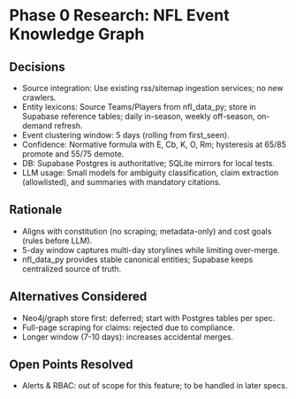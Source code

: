 # Phase 0 Research: NFL Event Knowledge Graph

## Decisions
- Source integration: Use existing rss/sitemap ingestion services; no new crawlers.
- Entity lexicons: Source Teams/Players from nfl_data_py; store in Supabase reference tables; daily in-season, weekly off-season, on-demand refresh.
- Event clustering window: 5 days (rolling from first_seen).
- Confidence: Normative formula with E, Cb, K, O, Rm; hysteresis at 65/85 promote and 55/75 demote.
- DB: Supabase Postgres is authoritative; SQLite mirrors for local tests.
- LLM usage: Small models for ambiguity classification, claim extraction (allowlisted), and summaries with mandatory citations.

## Rationale
- Aligns with constitution (no scraping; metadata-only) and cost goals (rules before LLM).
- 5-day window captures multi-day storylines while limiting over-merge.
- nfl_data_py provides stable canonical entities; Supabase keeps centralized source of truth.

## Alternatives Considered
- Neo4j/graph store first: deferred; start with Postgres tables per spec.
- Full-page scraping for claims: rejected due to compliance.
- Longer window (7-10 days): increases accidental merges.

## Open Points Resolved
- Alerts & RBAC: out of scope for this feature; to be handled in later specs.

